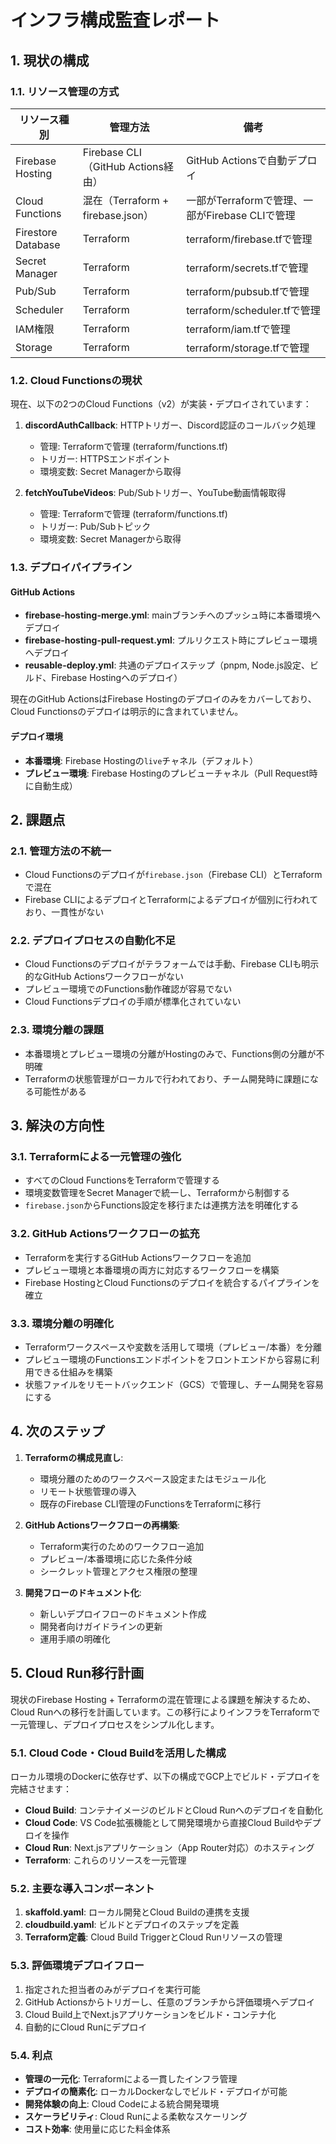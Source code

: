 # インフラ構成監査レポート

## 1. 現状の構成

### 1.1. リソース管理の方式

| リソース種別 | 管理方法 | 備考 |
|------------|---------|------|
| Firebase Hosting | Firebase CLI（GitHub Actions経由） | GitHub Actionsで自動デプロイ |
| Cloud Functions | 混在（Terraform + firebase.json） | 一部がTerraformで管理、一部がFirebase CLIで管理 |
| Firestore Database | Terraform | terraform/firebase.tfで管理 |
| Secret Manager | Terraform | terraform/secrets.tfで管理 |
| Pub/Sub | Terraform | terraform/pubsub.tfで管理 |
| Scheduler | Terraform | terraform/scheduler.tfで管理 |
| IAM権限 | Terraform | terraform/iam.tfで管理 |
| Storage | Terraform | terraform/storage.tfで管理 |

### 1.2. Cloud Functionsの現状

現在、以下の2つのCloud Functions（v2）が実装・デプロイされています：

1. **discordAuthCallback**: HTTPトリガー、Discord認証のコールバック処理
   - 管理: Terraformで管理 (terraform/functions.tf)
   - トリガー: HTTPSエンドポイント
   - 環境変数: Secret Managerから取得

2. **fetchYouTubeVideos**: Pub/Subトリガー、YouTube動画情報取得
   - 管理: Terraformで管理 (terraform/functions.tf)
   - トリガー: Pub/Subトピック
   - 環境変数: Secret Managerから取得

### 1.3. デプロイパイプライン

#### GitHub Actions

- **firebase-hosting-merge.yml**: mainブランチへのプッシュ時に本番環境へデプロイ
- **firebase-hosting-pull-request.yml**: プルリクエスト時にプレビュー環境へデプロイ
- **reusable-deploy.yml**: 共通のデプロイステップ（pnpm, Node.js設定、ビルド、Firebase Hostingへのデプロイ）

現在のGitHub ActionsはFirebase Hostingのデプロイのみをカバーしており、Cloud Functionsのデプロイは明示的に含まれていません。

#### デプロイ環境

- **本番環境**: Firebase Hostingの`live`チャネル（デフォルト）
- **プレビュー環境**: Firebase Hostingのプレビューチャネル（Pull Request時に自動生成）

## 2. 課題点

### 2.1. 管理方法の不統一

- Cloud Functionsのデプロイが`firebase.json`（Firebase CLI）とTerraformで混在
- Firebase CLIによるデプロイとTerraformによるデプロイが個別に行われており、一貫性がない

### 2.2. デプロイプロセスの自動化不足

- Cloud Functionsのデプロイがテラフォームでは手動、Firebase CLIも明示的なGitHub Actionsワークフローがない
- プレビュー環境でのFunctions動作確認が容易でない
- Cloud Functionsデプロイの手順が標準化されていない

### 2.3. 環境分離の課題

- 本番環境とプレビュー環境の分離がHostingのみで、Functions側の分離が不明確
- Terraformの状態管理がローカルで行われており、チーム開発時に課題になる可能性がある

## 3. 解決の方向性

### 3.1. Terraformによる一元管理の強化

- すべてのCloud FunctionsをTerraformで管理する
- 環境変数管理をSecret Managerで統一し、Terraformから制御する
- `firebase.json`からFunctions設定を移行または連携方法を明確化する

### 3.2. GitHub Actionsワークフローの拡充

- Terraformを実行するGitHub Actionsワークフローを追加
- プレビュー環境と本番環境の両方に対応するワークフローを構築
- Firebase HostingとCloud Functionsのデプロイを統合するパイプラインを確立

### 3.3. 環境分離の明確化

- Terraformワークスペースや変数を活用して環境（プレビュー/本番）を分離
- プレビュー環境のFunctionsエンドポイントをフロントエンドから容易に利用できる仕組みを構築
- 状態ファイルをリモートバックエンド（GCS）で管理し、チーム開発を容易にする

## 4. 次のステップ

1. **Terraformの構成見直し**:
   - 環境分離のためのワークスペース設定またはモジュール化
   - リモート状態管理の導入
   - 既存のFirebase CLI管理のFunctionsをTerraformに移行

2. **GitHub Actionsワークフローの再構築**:
   - Terraform実行のためのワークフロー追加
   - プレビュー/本番環境に応じた条件分岐
   - シークレット管理とアクセス権限の整理

3. **開発フローのドキュメント化**:
   - 新しいデプロイフローのドキュメント作成
   - 開発者向けガイドラインの更新
   - 運用手順の明確化

## 5. Cloud Run移行計画

現状のFirebase Hosting + Terraformの混在管理による課題を解決するため、Cloud Runへの移行を計画しています。この移行によりインフラをTerraformで一元管理し、デプロイプロセスをシンプル化します。

### 5.1. Cloud Code・Cloud Buildを活用した構成

ローカル環境のDockerに依存せず、以下の構成でGCP上でビルド・デプロイを完結させます：

- **Cloud Build**: コンテナイメージのビルドとCloud Runへのデプロイを自動化
- **Cloud Code**: VS Code拡張機能として開発環境から直接Cloud Buildやデプロイを操作
- **Cloud Run**: Next.jsアプリケーション（App Router対応）のホスティング
- **Terraform**: これらのリソースを一元管理

### 5.2. 主要な導入コンポーネント

1. **skaffold.yaml**: ローカル開発とCloud Buildの連携を支援
2. **cloudbuild.yaml**: ビルドとデプロイのステップを定義
3. **Terraform定義**: Cloud Build TriggerとCloud Runリソースの管理

### 5.3. 評価環境デプロイフロー

1. 指定された担当者のみがデプロイを実行可能
2. GitHub Actionsからトリガーし、任意のブランチから評価環境へデプロイ
3. Cloud Build上でNext.jsアプリケーションをビルド・コンテナ化
4. 自動的にCloud Runにデプロイ

### 5.4. 利点

- **管理の一元化**: Terraformによる一貫したインフラ管理
- **デプロイの簡素化**: ローカルDockerなしでビルド・デプロイが可能
- **開発体験の向上**: Cloud Codeによる統合開発環境
- **スケーラビリティ**: Cloud Runによる柔軟なスケーリング
- **コスト効率**: 使用量に応じた料金体系